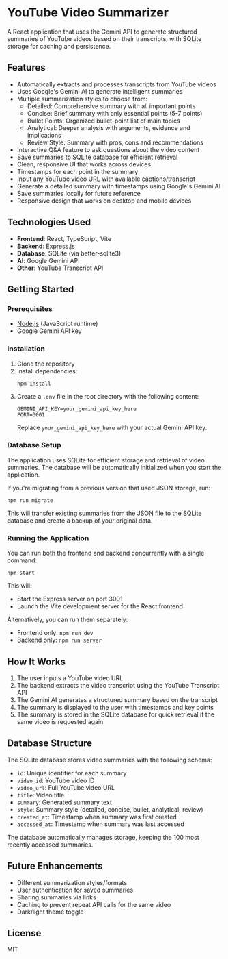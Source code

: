 # YouTube Video Summarizer

A React application that uses the Gemini API to generate structured summaries of YouTube videos based on their transcripts, with SQLite storage for caching and persistence.

## Features

- Automatically extracts and processes transcripts from YouTube videos
- Uses Google's Gemini AI to generate intelligent summaries
- Multiple summarization styles to choose from:
  - Detailed: Comprehensive summary with all important points
  - Concise: Brief summary with only essential points (5-7 points)
  - Bullet Points: Organized bullet-point list of main topics
  - Analytical: Deeper analysis with arguments, evidence and implications
  - Review Style: Summary with pros, cons and recommendations
- Interactive Q&A feature to ask questions about the video content
- Save summaries to SQLite database for efficient retrieval
- Clean, responsive UI that works across devices
- Timestamps for each point in the summary
- Input any YouTube video URL with available captions/transcript
- Generate a detailed summary with timestamps using Google's Gemini AI
- Save summaries locally for future reference
- Responsive design that works on desktop and mobile devices

## Technologies Used

- **Frontend**: React, TypeScript, Vite
- **Backend**: Express.js
- **Database**: SQLite (via better-sqlite3)
- **AI**: Google Gemini API
- **Other**: YouTube Transcript API

## Getting Started

### Prerequisites

- [Node.js](https://nodejs.org/) (JavaScript runtime)
- Google Gemini API key

### Installation

1. Clone the repository
2. Install dependencies:
   ```
   npm install
   ```
3. Create a `.env` file in the root directory with the following content:
   ```
   GEMINI_API_KEY=your_gemini_api_key_here
   PORT=3001
   ```
   Replace `your_gemini_api_key_here` with your actual Gemini API key.

### Database Setup

The application uses SQLite for efficient storage and retrieval of video summaries. The database will be automatically initialized when you start the application.

If you're migrating from a previous version that used JSON storage, run:

```
npm run migrate
```

This will transfer existing summaries from the JSON file to the SQLite database and create a backup of your original data.

### Running the Application

You can run both the frontend and backend concurrently with a single command:

```
npm start
```

This will:

- Start the Express server on port 3001
- Launch the Vite development server for the React frontend

Alternatively, you can run them separately:

- Frontend only: `npm run dev`
- Backend only: `npm run server`

## How It Works

1. The user inputs a YouTube video URL
2. The backend extracts the video transcript using the YouTube Transcript API
3. The Gemini AI generates a structured summary based on the transcript
4. The summary is displayed to the user with timestamps and key points
5. The summary is stored in the SQLite database for quick retrieval if the same video is requested again

## Database Structure

The SQLite database stores video summaries with the following schema:

- `id`: Unique identifier for each summary
- `video_id`: YouTube video ID
- `video_url`: Full YouTube video URL
- `title`: Video title
- `summary`: Generated summary text
- `style`: Summary style (detailed, concise, bullet, analytical, review)
- `created_at`: Timestamp when summary was first created
- `accessed_at`: Timestamp when summary was last accessed

The database automatically manages storage, keeping the 100 most recently accessed summaries.

## Future Enhancements

- Different summarization styles/formats
- User authentication for saved summaries
- Sharing summaries via links
- Caching to prevent repeat API calls for the same video
- Dark/light theme toggle

## License

MIT
